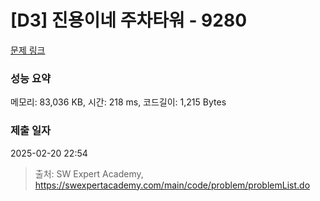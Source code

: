 # [D3] 진용이네 주차타워 - 9280 

[문제 링크](https://swexpertacademy.com/main/code/problem/problemDetail.do?contestProbId=AW9j74FacD0DFAUY) 

### 성능 요약

메모리: 83,036 KB, 시간: 218 ms, 코드길이: 1,215 Bytes

### 제출 일자

2025-02-20 22:54



> 출처: SW Expert Academy, https://swexpertacademy.com/main/code/problem/problemList.do